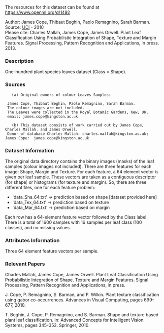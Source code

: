 The resources for this dataset can be found at https://www.openml.org/d/1492

Author: James Cope, Thibaut Beghin, Paolo Remagnino, Sarah Barman.  
Source: [UCI](https://archive.ics.uci.edu/ml/datasets/One-hundred+plant+species+leaves+data+set) - 2010   
Please cite: Charles Mallah, James Cope, James Orwell. Plant Leaf Classification Using Probabilistic Integration of Shape, Texture and Margin Features. Signal Processing, Pattern Recognition and Applications, in press. 2013.     

### Description

One-hundred plant species leaves dataset (Class = Shape).
 
### Sources
```
   (a) Original owners of colour Leaves Samples:

 James Cope, Thibaut Beghin, Paolo Remagnino, Sarah Barman.  
 The colour images are not included.  
 The Leaves were collected in the Royal Botanic Gardens, Kew, UK.  
 email: james.cope@kingston.ac.uk  
   
   (b) This dataset consists of work carried out by James Cope, Charles Mallah, and James Orwell.  
 Donor of database Charles Mallah: charles.mallah@kingston.ac.uk; James Cope:  james.cope@kingston.ac.uk  
```

### Dataset Information

The original data directory contains the binary images (masks) of the leaf samples (colour images not included).
There are three features for each image: Shape, Margin and Texture.
For each feature, a 64 element vector is given per leaf sample.
These vectors are taken as a contiguous descriptor (for shape) or histograms (for texture and margin).
So, there are three different files, one for each feature problem:  
 * 'data_Sha_64.txt' -> prediction based on shape [dataset provided here]
 * 'data_Tex_64.txt' -> prediction based on texture
 * 'data_Mar_64.txt' -> prediction based on margin  

Each row has a 64-element feature vector followed by the Class label.
There is a total of 1600 samples with 16 samples per leaf class (100 classes), and no missing values.

### Attributes Information

Three 64 element feature vectors per sample.

### Relevant Papers

Charles Mallah, James Cope, James Orwell. 
Plant Leaf Classification Using Probabilistic Integration of Shape, Texture and Margin Features. 
Signal Processing, Pattern Recognition and Applications, in press.

J. Cope, P. Remagnino, S. Barman, and P. Wilkin.
Plant texture classification using gabor co-occurrences.
Advances in Visual Computing,
pages 699-677, 2010.

T. Beghin, J. Cope, P. Remagnino, and S. Barman.
Shape and texture based plant leaf classification. 
In: Advanced Concepts for Intelligent Vision Systems,
pages 345-353. Springer, 2010.
